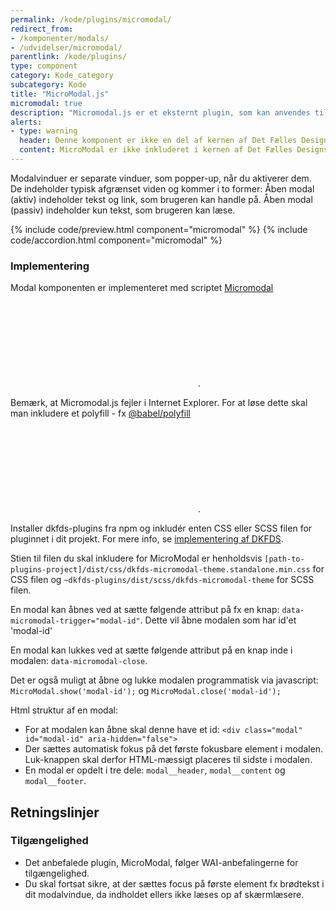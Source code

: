 ```yaml
---
permalink: /kode/plugins/micromodal/
redirect_from:
- /komponenter/modals/
- /udvidelser/micromodal/
parentlink: /kode/plugins/
type: component
category: Kode_category
subcategory: Kode
title: "MicroModal.js"
micromodal: true
description: "Micromodal.js er et eksternt plugin, som kan anvendes til at tvinge brugerens fokus på et specifikt, afgrænset indhold, hvor den interaktive respons og forståelse er centralt for brugerens videre anvendelse af løsningen."
alerts:
- type: warning
  header: Denne komponent er ikke en del af kernen af Det Fælles Designsystem
  content: MicroModal er ikke inkluderet i kernen af Det Fælles Designsystem. For at inkludere MicroModal skal der inkluderes et eksternt bibliotek, se implementeringsafsnittet nedenfor.<br><br>Det Fælles Designsystem har implementeret et tema til MicroModal, som findes i <a href="https://github.com/detfaellesdesignsystem/dkfds-plugins" class="icon-link">Plugins<svg class="icon-svg"><use xlink:href="#open-in-new"></use></svg></a> projektet.
---
```


Modalvinduer er separate vinduer, som popper-up, når du aktiverer dem. De indeholder typisk afgrænset viden og kommer i to former: Åben modal (aktiv) indeholder tekst og link, som brugeren kan handle på. Åben modal (passiv) indeholder kun tekst, som brugeren kan læse.

{% include code/preview.html component="micromodal" %}
{% include code/accordion.html component="micromodal" %}

### Implementering

Modal komponenten er implementeret med scriptet <a href="https://micromodal.now.sh" class="icon-link">Micromodal<svg class="icon-svg"><use xlink:href="#open-in-new"></use></svg></a>.

Bemærk, at Micromodal.js fejler i Internet Explorer. For at løse dette skal man inkludere et polyfill - fx <a href="https://www.npmjs.com/package/@babel/polyfill" class="icon-link">@babel/polyfill<svg class="icon-svg" focusable="false" aria-hidden="true"><use xlink:href="#open-in-new"></use></svg></a>.

Installer dkfds-plugins fra npm og inkludér enten CSS eller SCSS filen for pluginnet i dit projekt. For mere info, se <a href="/kode/implementering/">implementering af DKFDS</a>.

Stien til filen du skal inkludere for MicroModal er henholdsvis `[path-to-plugins-project]/dist/css/dkfds-micromodal-theme.standalone.min.css` for CSS filen og `~dkfds-plugins/dist/scss/dkfds-micromodal-theme` for SCSS filen.

En modal kan åbnes ved at sætte følgende attribut på fx en knap: `data-micromodal-trigger="modal-id"`. Dette vil åbne modalen som har id'et 'modal-id'

En modal kan lukkes ved at sætte følgende attribut på en knap inde i modalen: `data-micromodal-close`.

Det er også muligt at åbne og lukke modalen programmatisk via javascript: `MicroModal.show('modal-id');` og `MicroModal.close('modal-id');`</p>

Html struktur af en modal:

- For at modalen kan åbne skal denne have et id: `<div class="modal" id="modal-id" aria-hidden="false">`
- Der sættes automatisk fokus på det første fokusbare element i modalen. Luk-knappen skal derfor HTML-mæssigt placeres til sidste i modalen.
- En modal er opdelt i tre dele: `modal__header`, `modal__content` og `modal__footer`.

<h2 class="h3">Retningslinjer</h2>

<h3 class="h4">Tilgængelighed</h3>

- Det anbefalede plugin, MicroModal, følger WAI-anbefalingerne for tilgængelighed.
- Du skal fortsat sikre, at der sættes focus på første element fx brødtekst i dit modalvindue, da indholdet ellers ikke læses op af skærmlæsere.
